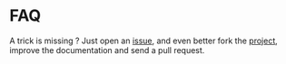 # FAQ

<div class="alert alert-info">
  A trick is missing ? Just open an <a href="https://github.com/AdeleResearchGroup/iCasa/issues">issue</a>, and even better
  fork the <a href="https://github.com/AdeleResearchGroup/iCasa/">project</a>, improve the documentation and send a pull request.
</div>

<div id="toc" class="well">
</div>